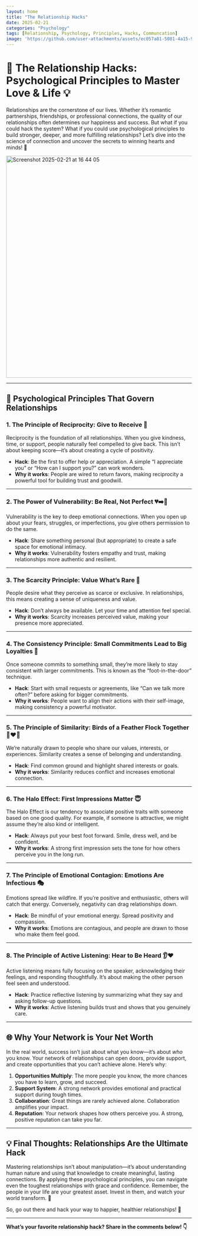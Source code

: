 ```yaml
---
layout: home
title: "The Relationship Hacks"
date: 2025-02-21
categories: "Psychology"
tags: [Relationship, Psychology, Principles, Hacks, Communcation]
image: 'https://github.com/user-attachments/assets/ec057a81-5081-4a15-9673-187aa4d5a3d8'
---
```


# 💖 The Relationship Hacks: Psychological Principles to Master Love & Life 💡  

Relationships are the cornerstone of our lives. Whether it’s romantic partnerships, friendships, or professional connections, the quality of our relationships often determines our happiness and success. But what if you could hack the system? What if you could use psychological principles to build stronger, deeper, and more fulfilling relationships? Let’s dive into the science of connection and uncover the secrets to winning hearts and minds! 🌟

<img width="603" alt="Screenshot 2025-02-21 at 16 44 05" src="https://github.com/user-attachments/assets/ec057a81-5081-4a15-9673-187aa4d5a3d8" />

---

## 🧠 **Psychological Principles That Govern Relationships**  

### 1. **The Principle of Reciprocity: Give to Receive** 🤝  
Reciprocity is the foundation of all relationships. When you give kindness, time, or support, people naturally feel compelled to give back. This isn’t about keeping score—it’s about creating a cycle of positivity.  
- **Hack**: Be the first to offer help or appreciation. A simple “I appreciate you” or “How can I support you?” can work wonders.  
- **Why it works**: People are wired to return favors, making reciprocity a powerful tool for building trust and goodwill.  

---

### 2. **The Power of Vulnerability: Be Real, Not Perfect** 💔➡️💖  
Vulnerability is the key to deep emotional connections. When you open up about your fears, struggles, or imperfections, you give others permission to do the same.  
- **Hack**: Share something personal (but appropriate) to create a safe space for emotional intimacy.  
- **Why it works**: Vulnerability fosters empathy and trust, making relationships more authentic and resilient.  

---

### 3. **The Scarcity Principle: Value What’s Rare** 💎  
People desire what they perceive as scarce or exclusive. In relationships, this means creating a sense of uniqueness and value.  
- **Hack**: Don’t always be available. Let your time and attention feel special.  
- **Why it works**: Scarcity increases perceived value, making your presence more appreciated.  

---

### 4. **The Consistency Principle: Small Commitments Lead to Big Loyalties** 🔄  
Once someone commits to something small, they’re more likely to stay consistent with larger commitments. This is known as the “foot-in-the-door” technique.  
- **Hack**: Start with small requests or agreements, like “Can we talk more often?” before asking for bigger commitments.  
- **Why it works**: People want to align their actions with their self-image, making consistency a powerful motivator.  

---

### 5. **The Principle of Similarity: Birds of a Feather Flock Together** 🦜❤️🦜  
We’re naturally drawn to people who share our values, interests, or experiences. Similarity creates a sense of belonging and understanding.  
- **Hack**: Find common ground and highlight shared interests or goals.  
- **Why it works**: Similarity reduces conflict and increases emotional connection.  

---

### 6. **The Halo Effect: First Impressions Matter** 😇  
The Halo Effect is our tendency to associate positive traits with someone based on one good quality. For example, if someone is attractive, we might assume they’re also kind or intelligent.  
- **Hack**: Always put your best foot forward. Smile, dress well, and be confident.  
- **Why it works**: A strong first impression sets the tone for how others perceive you in the long run.  

---

### 7. **The Principle of Emotional Contagion: Emotions Are Infectious** 🎭  
Emotions spread like wildfire. If you’re positive and enthusiastic, others will catch that energy. Conversely, negativity can drag relationships down.  
- **Hack**: Be mindful of your emotional energy. Spread positivity and compassion.  
- **Why it works**: Emotions are contagious, and people are drawn to those who make them feel good.  

---

### 8. **The Principle of Active Listening: Hear to Be Heard** 👂❤️  
Active listening means fully focusing on the speaker, acknowledging their feelings, and responding thoughtfully. It’s about making the other person feel seen and understood.  
- **Hack**: Practice reflective listening by summarizing what they say and asking follow-up questions.  
- **Why it works**: Active listening builds trust and shows that you genuinely care.  

---

## 🌐 **Why Your Network is Your Net Worth**  

In the real world, success isn’t just about what you know—it’s about *who* you know. Your network of relationships can open doors, provide support, and create opportunities that you can’t achieve alone. Here’s why:  

1. **Opportunities Multiply**: The more people you know, the more chances you have to learn, grow, and succeed.  
2. **Support System**: A strong network provides emotional and practical support during tough times.  
3. **Collaboration**: Great things are rarely achieved alone. Collaboration amplifies your impact.  
4. **Reputation**: Your network shapes how others perceive you. A strong, positive reputation can take you far.  

---

## 💡 **Final Thoughts: Relationships Are the Ultimate Hack**  

Mastering relationships isn’t about manipulation—it’s about understanding human nature and using that knowledge to create meaningful, lasting connections. By applying these psychological principles, you can navigate even the toughest relationships with grace and confidence. Remember, the people in your life are your greatest asset. Invest in them, and watch your world transform. 🌈  

So, go out there and hack your way to happier, healthier relationships! 💖  

---

**What’s your favorite relationship hack? Share in the comments below! 👇**
